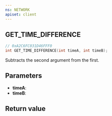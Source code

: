```yaml
---
ns: NETWORK
apiset: client
---
```

## GET_TIME_DIFFERENCE

```c
// 0xA2C6FC031D46FFF0
int GET_TIME_DIFFERENCE(int timeA, int timeB);
```

Subtracts the second argument from the first.

## Parameters
* **timeA**:
* **timeB**:

## Return value